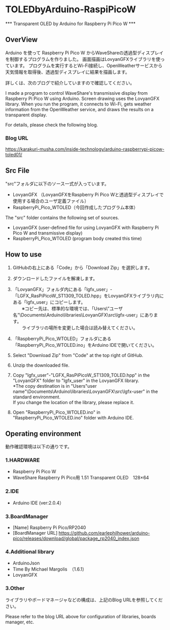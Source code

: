 # TOLEDbyArduino-RaspiPicoW
*** Transparent OLED by Arduino for Raspberry Pi Pico W ***

## OverView
Arduino を使って Raspberry Pi Pico W からWaveShareの透過型ディスプレイを制御するプログラムを作りました。
画面描画はLovyanGFXライブラリを使っています。
プログラムを実行するとWi-Fi接続し、OpenWeatherサービスから天気情報を取得後、透過型ディスプレイに結果を描画します。

詳しくは、次のブログで紹介していますので確認してください。

I made a program to control WaveShare's transmissive display from Raspberry Pi Pico W using Arduino.
Screen drawing uses the LovyanGFX library.
When you run the program, it connects to Wi-Fi, gets weather information from the OpenWeather service, and draws the results on a transparent display.

For details, please check the following blog.

### Blog URL
https://karakuri-musha.com/inside-technology/arduino-raspberrypi-picow-toled01/

## Src File
"src"フォルダに以下のソース一式が入っています。
- LovyanGFX （LovyanGFXをRaspberry Pi Pico Wと透過型ディスプレイで使用する場合のユーザ定義ファイル）
- RaspberryPi_Pico_WTOLED（今回作成したプログラム本体）

The "src" folder contains the following set of sources.
- LovyanGFX (user-defined file for using LovyanGFX with Raspberry Pi Pico W and transmissive display)
- RaspberryPi_Pico_WTOLED (program body created this time)

## How to use
1. GitHubの右上にある「Code」から「Download Zip」を選択します。
2. ダウンロードしたファイルを解凍します。
3. 「LovyanGFX」フォルダ内にある「lgfx_user」-「LGFX_RasPiPicoW_ST1309_TOLED.hpp」をLovyanGFXライブラリ内にある「lgfx_user」にコピーします。</br>
　　※コピー先は、標準的な環境では、「Users\”ユーザ名”\Documents\Arduino\libraries\LovyanGFX\src\lgfx-user」にあります。</br>
  　　ライブラリの場所を変更した場合は読み替えてください。
4. 「RaspberryPi_Pico_WTOLED」フォルダにある「RaspberryPi_Pico_WTOLED.ino」をArduino IDEで開いてください。

1. Select "Download Zip" from "Code" at the top right of GitHub.
2. Unzip the downloaded file.
3. Copy "lgfx_user"-"LGFX_RasPiPicoW_ST1309_TOLED.hpp" in the "LovyanGFX" folder to "lgfx_user" in the LovyanGFX library.</br>
*The copy destination is in "Users\"user name"\Documents\Arduino\libraries\LovyanGFX\src\lgfx-user" in the standard environment.</br>
If you change the location of the library, please replace it.
4. Open "RaspberryPi_Pico_WTOLED.ino" in "RaspberryPi_Pico_WTOLED.ino" folder with Arduino IDE.

## Operating environment
動作確認環境は以下の通りです。

### 1.HARDWARE
- Raspberry Pi Pico W
- WaveShare Raspberry Pi Pico用 1.51 Transparent OLED　128×64

### 2.IDE
- Arduino IDE (ver:2.0.4）

### 3.BoardManager
- [Name] Raspberry Pi Pico/RP2040
- [BoardManager URL] https://github.com/earlephilhower/arduino-pico/releases/download/global/package_rp2040_index.json

### 4.Additional library
- ArduinoJson
- Time By Michael Margolis　（1.6.1）
- LovyanGFX


### 3.Other
 ライブラリやボードマネージャなどの構成は、上記のBlog URLを参照してください。
 
 Please refer to the blog URL above for configuration of libraries, boards manager, etc.
